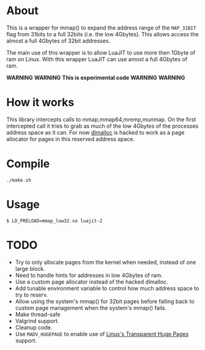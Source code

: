 About
=====

This is a wrapper for mmap() to expand the address range of the `MAP_32BIT` flag from 31bits to a full 32bits (i.e. the low 4Gbytes).  This allows access the almost a full 4Gbytes of 32bit addresses.

The main use of this wrapper is to allow LuaJIT to use more then 1Gbyte of ram on Linux.  With this wrapper LuaJIT can use amost a full 4Gbytes of ram.

**WARNING** **WARNING**
**This is experimental code**
**WARNING** **WARNING**

How it works
============

This library intercepts calls to mmap,mmap64,mremp,munmap.  On the first intercepted call it tries to grab as much of the low 4Gbytes of the processes address space as it can.  For now [dlmalloc](ftp://gee.cs.oswego.edu/pub/misc/malloc.c) is hacked to work as a page allocator for pages in this reserved address space.

Compile
=======

	./make.sh

Usage
=====

	$ LD_PRELOAD=mmap_low32.so luajit-2

TODO
====

* Try to only allocate pages from the kernel when needed, instead of one large block.
* Need to handle hints for addresses in low 4Gbytes of ram.
* Use a custom page allocator instead of the hacked dlmalloc.
* Add tunable environment variable to control how much address space to try to reserv.
* Allow using the system's mmap() for 32bit pages before falling back to custom page management when the system's mmap() fails.
* Make thread-safe
* Valgrind support.
* Cleanup code.
* Use `MADV_HUGEPAGE` to enable use of [Linux's Transparent Huge Pages](http://lwn.net/Articles/423584/) support.

